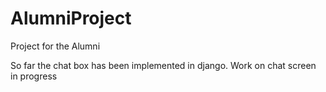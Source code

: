 # AlumniProject
Project for the Alumni


So far the chat box has been implemented in django. Work on chat screen in progress
